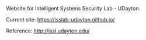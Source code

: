 Website for Intelligent Systems Security Lab - UDayton.

Current site: https://isslab-udayton.github.io/

Reference: http://issl.udayton.edu/


